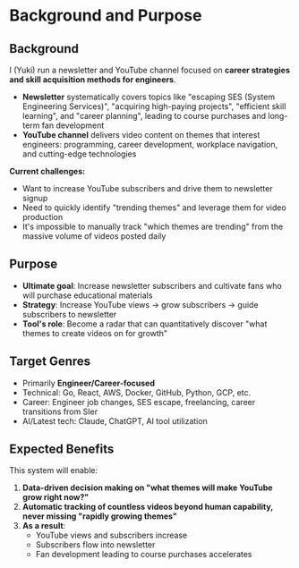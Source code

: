 # Background and Purpose

## Background

I (Yuki) run a newsletter and YouTube channel focused on **career strategies and skill acquisition methods for engineers**.

- **Newsletter** systematically covers topics like "escaping SES (System Engineering Services)", "acquiring high-paying projects", "efficient skill learning", and "career planning", leading to course purchases and long-term fan development
- **YouTube channel** delivers video content on themes that interest engineers: programming, career development, workplace navigation, and cutting-edge technologies

**Current challenges:**
- Want to increase YouTube subscribers and drive them to newsletter signup
- Need to quickly identify "trending themes" and leverage them for video production
- It's impossible to manually track "which themes are trending" from the massive volume of videos posted daily

## Purpose

- **Ultimate goal**: Increase newsletter subscribers and cultivate fans who will purchase educational materials
- **Strategy**: Increase YouTube views → grow subscribers → guide subscribers to newsletter
- **Tool's role**: Become a radar that can quantitatively discover "what themes to create videos on for growth"

## Target Genres

- Primarily **Engineer/Career-focused**
- Technical: Go, React, AWS, Docker, GitHub, Python, GCP, etc.
- Career: Engineer job changes, SES escape, freelancing, career transitions from SIer
- AI/Latest tech: Claude, ChatGPT, AI tool utilization

## Expected Benefits

This system will enable:

1. **Data-driven decision making on "what themes will make YouTube grow right now?"**
2. **Automatic tracking of countless videos beyond human capability, never missing "rapidly growing themes"**
3. **As a result**:
   - YouTube views and subscribers increase
   - Subscribers flow into newsletter
   - Fan development leading to course purchases accelerates
